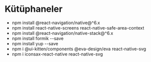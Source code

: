 # Kütüphaneler

- npm install @react-navigation/native@^6.x
- npm install react-native-screens react-native-safe-area-context
- npm install @react-navigation/native-stack@^6.x
- npm install formik --save
- npm install yup --save
- npm i @ui-kitten/components @eva-design/eva react-native-svg
- npm i iconsax-react-native react-native-svg
